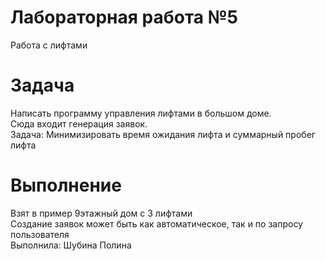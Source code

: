 # Лабораторная работа №5 <br />
Работа с лифтами
# Задача <br />
Написать программу управления лифтами в большом доме. <br /> 
Сюда входит генерация заявок. <br />
Задача: Минимизировать время ожидания лифта и суммарный пробег лифта <br />
# Выполнение<br />
Взят в пример 9этажный дом с 3 лифтами<br />
Создание заявок может быть как автоматическое, так и по запросу пользователя<br />
Выполнила: Шубина Полина
